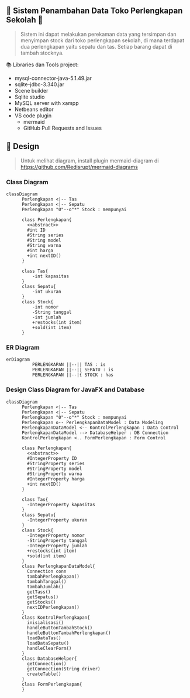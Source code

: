 ## :school_satchel: Sistem Penambahan Data Toko Perlengkapan Sekolah :athletic_shoe:
> Sistem ini dapat melakukan perekaman data yang tersimpan dan menyimpan stock dari toko perlengkapan sekolah, di mana terdapat dua perlengkapan yaitu sepatu dan tas.
> Setiap barang dapat di tambah stocknya.

:books: Libraries dan Tools project:
- mysql-connector-java-5.1.49.jar
- sqlite-jdbc-3.340.jar
- Scene builder
- Sqlite studio
- MySQL server with xampp
- Netbeans editor
- VS code plugin
     - mermaid
     - GitHub Pull Requests and Issues

## :art: Design
> Untuk melihat diagram, install plugin mermaid-diagram di https://github.com/Redisrupt/mermaid-diagrams

### Class Diagram

```mermaid
classDiagram
      Perlengkapan <|-- Tas
      Perlengkapan <|-- Sepatu
      Perlengkapan "0"--o"*" Stock : mempunyai

      class Perlengkapan{
        <<abstract>>
        #int ID
        #String series
        #String model
        #String warna
        #int harga
        +int nextID()
      }
      
      class Tas{
          -int kapasitas
      }
      class Sepatu{
          -int ukuran
      }
      class Stock{
          -int nomor
          -String tanggal
          -int jumlah
          +restocks(int item)
          +sold(int item)
      }
```		
### ER Diagram

```mermaid
erDiagram
          PERLENGKAPAN ||--|| TAS : is
          PERLENGKAPAN ||--|| SEPATU : is
          PERLENGKAPAN ||--|{ STOCK : has
```
### Design Class Diagram for JavaFX and Database

```mermaid
classDiagram
      Perlengkapan <|-- Tas
      Perlengkapan <|-- Sepatu
      Perlengkapan "0"--o"*" Stock : mempunyai
      Perlengkapan o-- PerlengkapanDataModel : Data Modeling
      PerlengkapanDataModel <-- KontrolPerlengkapan : Data Control
      PerlengkapanDataModel --> DatabaseHelper : DB Connection
      KontrolPerlengkapan <.. FormPerlengkapan : Form Control

      class Perlengkapan{
        <<abstract>>
        #IntegerProperty ID
        #StringProperty series
        #StringProperty model
        #StringProperty warna
        #IntegerProperty harga
        +int nextID()
      }
      
      class Tas{
        -IntegerProperty kapasitas
      }
      class Sepatu{
        -IntegerProperty ukuran
      }
      class Stock{
        -IntegerProperty nomor
        -StringProperty tanggal
        -IntegerProperty jumlah
        +restocks(int item)
        +sold(int item)
      }
      class PerlengkapanDataModel{
        Connection conn
        tambahPerlengkapan()
        tambahTanggal()
        tambahJumlah()
        getTass()
        getSepatus()
        getStocks()
        nextIDPerlengkapan()
      }
      class KontrolPerlengkapan{
        inisialisasi()
        handleButtonTambahStock()
        handleButtonTambahPerlengkapan()
        loadDataTas()
        loadDataSepatu()
        handleClearForm()
      }
      class DatabaseHelper{
        getConnection()
        getConnection(String driver)
        createTable()
      }
      class FormPerlengkapan{
      }
```
